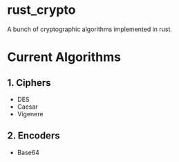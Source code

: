 # rust_crypto
A bunch of cryptographic algorithms implemented in rust.

# Current Algorithms
  ## 1. Ciphers
  * DES
  * Caesar
  * Vigenere
  ## 2. Encoders
  * Base64
